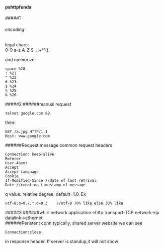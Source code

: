 #### pshttpfunda
#####1
###### encoding
legal chars:  
0-9 a-z A-Z $-_.+*'(),  

and memorize:
```
space %20
! %21
" %22
# %23
$ %24
% %25
& %26
```

#####2
######manual request
```
telnet google.com 80
```
then:
```
GET /a.jpg HTTP/1.1
Host: www.google.com
```
######Request message
common request headers
```
Connection: keep-alive
Referer
User-Agent
Accept
Accept-Language
Cookie
If-Modified-Since //date of last retrival
Date //creation timestamp of message
```
q value: relative degree. default=1.0. Ex
```
utf-8;q=0.7,*;q=0.3    //utf-8 70% like else 30% like
```
#####3
######whirl network
application->http  transport-TCP network->ip datalink->ethernet  
######Peristent conn
typically, shared server website we can see
```
Connection:close
```
in response header. If server is standup,it will not show
